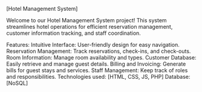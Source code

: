 
[Hotel Management System]

Welcome to our Hotel Management System project! This system streamlines hotel operations for efficient reservation management, customer information tracking, and staff coordination.

Features:
Intuitive Interface: User-friendly design for easy navigation.
Reservation Management: Track reservations, check-ins, and check-outs.
Room Information: Manage room availability and types.
Customer Database: Easily retrieve and manage guest details.
Billing and Invoicing: Generate bills for guest stays and services.
Staff Management: Keep track of roles and responsibilities.
Technologies used: [HTML, CSS, JS, PHP]
Database: [NoSQL]
